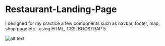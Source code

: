 # Restaurant-Landing-Page
I designed for my practice a few components such as navbar, footer,  map, shop page etc.. using HTML, CSS, BOOSTRAP 5.

![alt text](screenshot.png)
